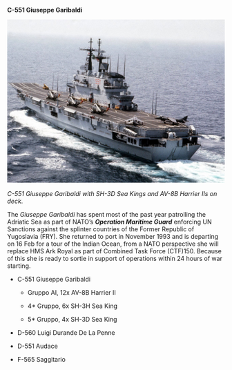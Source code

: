 **C-551 Giuseppe Garibaldi**

![](/assets/images/nato/it/navy/carriers/giuseppe/image1.jpg)

*C-551 Giuseppe Garibaldi with SH-3D Sea Kings and AV-8B Harrier IIs on
deck*.

The *Giuseppe Garibaldi* has spent most of the past year patrolling the
Adriatic Sea as part of NATO’s ***Operation Maritime Guard*** enforcing
UN Sanctions against the splinter countries of the Former Republic of
Yugoslavia (FRY). She returned to port in November 1993 and is departing
on 16 Feb for a tour of the Indian Ocean, from a NATO perspective she
will replace HMS Ark Royal as part of Combined Task Force (CTF)150.
Because of this she is ready to sortie in support of operations within
24 hours of war starting.

  - C-551 Giuseppe Garibaldi
    
      - Gruppo AI, 12x AV-8B Harrier II
    
      - 4\* Gruppo, 6x SH-3H Sea King
    
      - 5\* Gruppo, 4x SH-3D Sea King

  - D-560 Luigi Durande De La Penne

  - D-551 Audace

  - F-565 Saggitario
